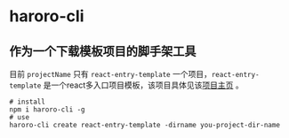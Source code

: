 # haroro-cli

## 作为一个下载模板项目的脚手架工具

目前 `projectName` 只有 `react-entry-template` 一个项目，`react-entry-template`
是一个react多入口项目模板，该项目具体见该[项目主页](https://github.com/iHaroro/react-entry-template) 。

```shell
# install
npm i haroro-cli -g
# use
haroro-cli create react-entry-template -dirname you-project-dir-name
```
